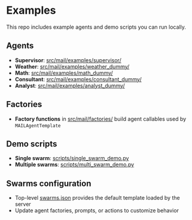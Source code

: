 # Examples

This repo includes example agents and demo scripts you can run locally.

## Agents
- **Supervisor**: [src/mail/examples/supervisor/](/src/mail/examples/supervisor/__init__.py)
- **Weather**: [src/mail/examples/weather_dummy/](/src/mail/examples/weather_dummy/__init__.py)
- **Math**: [src/mail/examples/math_dummy/](/src/mail/examples/math_dummy/__init__.py)
- **Consultant**: [src/mail/examples/consultant_dummy/](/src/mail/examples/analyst_dummy/__init__.py)
- **Analyst**: [src/mail/examples/analyst_dummy/](/src/mail/examples/analyst_dummy/__init__.py)

## Factories
- **Factory functions** in [src/mail/factories/](/src/mail/factories/__init__.py) build agent callables used by `MAILAgentTemplate`

## Demo scripts
- **Single swarm**: [scripts/single_swarm_demo.py](/scripts/single_swarm_demo.py)
- **Multiple swarms**: [scripts/multi_swarm_demo.py](/scripts/single_swarm_demo.py)

## Swarms configuration
- Top-level [swarms.json](/swarms.json) provides the default template loaded by the server
- Update agent factories, prompts, or actions to customize behavior

